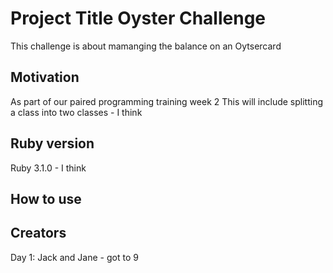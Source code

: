 # Project Title  Oyster Challenge

This challenge is about mamanging the balance on an Oytsercard

## Motivation
As part of our paired programming training week 2
This will include splitting a class into two classes - I think

## Ruby version
Ruby 3.1.0 - I think

## How to use


## Creators
Day 1: Jack and Jane - got to 9